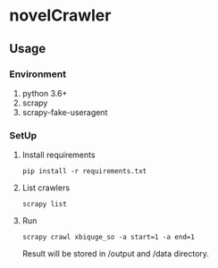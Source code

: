 # novelCrawler

## Usage
### Environment
1. python 3.6+
2. scrapy
3. scrapy-fake-useragent

### SetUp
1. Install requirements
    ```
    pip install -r requirements.txt
    ```

1. List crawlers
    ```
    scrapy list
    ```

1. Run
   ```
   scrapy crawl xbiquge_so -a start=1 -a end=1
   ```

    Result will be stored in /output and /data directory.

